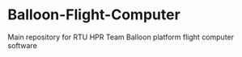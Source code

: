 # Balloon-Flight-Computer
Main repository for RTU HPR Team Balloon platform flight computer software